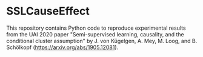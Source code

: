 # SSLCauseEffect
This repository contains Python code to reproduce experimental results from the UAI 2020 paper "Semi-supervised learning, causality, and the conditional cluster assumption" by J. von Kügelgen, A. Mey, M. Loog, and B. Schölkopf (https://arxiv.org/abs/1905.12081).
